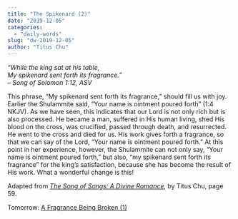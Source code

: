 ```yaml
---
title: "The Spikenard (2)"
date: "2019-12-05"
categories: 
  - "daily-words"
slug: "dw-2019-12-05"
author: "Titus Chu"
---
```


_“While the king sat at his table,_  
_My spikenard sent forth its fragrance.”_  
_– Song of Solomon 1:12, ASV_

This phrase, “My spikenard sent forth its fragrance,” should fill us with joy. Earlier the Shulammite said, “Your name is ointment poured forth” (1:4 NKJV). As we have seen, this indicates that our Lord is not only rich but is also processed. He became a man, suffered in His human living, shed His blood on the cross, was crucified, passed through death, and resurrected. He went to the cross and died for us. His work gives forth a fragrance, so that we can say of the Lord, “Your name is ointment poured forth.” At this point in her experience, however, the Shulammite can not only say, “Your name is ointment poured forth,” but also, “my spikenard sent forth its fragrance” for the king’s satisfaction, because she has become the result of His work. What a wonderful change is this!

Adapted from _[The Song of Songs: A Divine Romance](/song-of-songs-dr "Go to the listing for this book."),_ by Titus Chu, page 59.

Tomorrow: [A Fragrance Being Broken (1)](/dw-2019-12-06)
